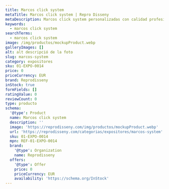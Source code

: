 ```yaml
---
title: Marcos click system
metaTitle: Marcos click system | Repro Disseny
metaDescription: Marcos click system personalizadas con calidad profesional en Cataluña.
keywords:
  - marcos click system
searchTerms:
  - marcos click system
image: /img/productos/mockupProduct.webp
galleryImages: []
alt: alt descripció de la foto
slug: marcos-system
category: expositores
sku: 01-EXPO-0014
price: 0
priceCurrency: EUR
brand: Reprodisseny
inStock: true
formFields: []
ratingValue: 0
reviewCount: 0
type: producto
schema:
  '@type': Product
  name: Marcos click system
  description: ''
  image: 'https://reprodisseny.com/img/productos/mockupProduct.webp'
  url: 'https://reprodisseny.com/categorias/expositores/marcos-system'
  sku: 01-EXPO-0014
  mpn: REF-01-EXPO-0014
  brand:
    '@type': Organization
    name: Reprodisseny
  offers:
    '@type': Offer
    price: 0
    priceCurrency: EUR
    availability: 'https://schema.org/InStock'
---
```


